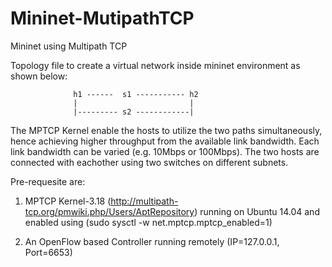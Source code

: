 # Mininet-MutipathTCP
Mininet using Multipath TCP

Topology file to create a virtual network inside mininet environment as shown below: 

                  h1 ------  s1 ----------- h2
                  |                         | 
                  |--------- s2 ------------|  

The MPTCP Kernel enable the hosts to utilize the two paths simultaneously, hence achieving higher throughput from the available link bandwidth. Each link bandwidth can be varied (e.g. 10Mbps or 100Mbps). The two hosts are connected with eachother using two switches on different subnets.

Pre-requesite are:

1. MPTCP Kernel-3.18 (http://multipath-tcp.org/pmwiki.php/Users/AptRepository) running on Ubuntu 14.04 and enabled using (sudo sysctl -w net.mptcp.mptcp_enabled=1)

2. An OpenFlow based Controller running remotely (IP=127.0.0.1, Port=6653)


